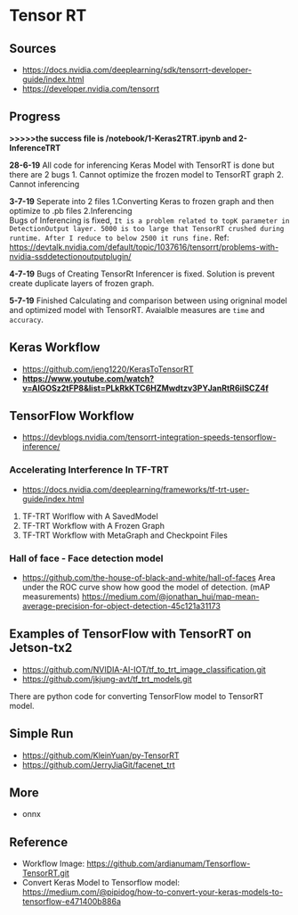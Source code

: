 # Tensor RT
## Sources
- https://docs.nvidia.com/deeplearning/sdk/tensorrt-developer-guide/index.html
- https://developer.nvidia.com/tensorrt

## Progress
**>>>>>the success file is /notebook/1-Keras2TRT.ipynb and 2-InferenceTRT**<br>

**28-6-19** All code for inferencing Keras Model with TensorRT is done but there are 2 bugs
	1. Cannot optimize the frozen model to TensorRT graph
	2. Cannot inferencing

**3-7-19** Seperate into 2 files 
	1.Converting Keras to frozen graph and then optimize to .pb files
	2.Inferencing<br>
	Bugs of Inferencing is fixed, `It is a problem related to topK parameter in DetectionOutput layer. 5000 is too large that TensorRT crushed during runtime. After I reduce to below 2500 it runs fine.` Ref: https://devtalk.nvidia.com/default/topic/1037616/tensorrt/problems-with-nvidia-ssddetectionoutputplugin/

**4-7-19** Bugs of Creating TensorRt Inferencer is fixed. Solution is prevent create duplicate layers of frozen graph. 

**5-7-19** Finished Calculating and comparison between using origninal model and optimized model with TensorRT. Avaialble measures are `time` and `accuracy`.

## Keras Workflow
- https://github.com/jeng1220/KerasToTensorRT
- **https://www.youtube.com/watch?v=AIGOSz2tFP8&list=PLkRkKTC6HZMwdtzv3PYJanRtR6ilSCZ4f**

## TensorFlow Workflow
- https://devblogs.nvidia.com/tensorrt-integration-speeds-tensorflow-inference/

### Accelerating Interference In TF-TRT
- https://docs.nvidia.com/deeplearning/frameworks/tf-trt-user-guide/index.html

1. TF-TRT Worlflow with A SavedModel
2. TF-TRT Workflow with A Frozen Graph
3. TF-TRT Workflow with MetaGraph and Checkpoint Files

### Hall of face - Face detection model
- https://github.com/the-house-of-black-and-white/hall-of-faces
Area under the ROC curve show how good the model of detection.
(mAP measurements) https://medium.com/@jonathan_hui/map-mean-average-precision-for-object-detection-45c121a31173

## Examples of TensorFlow with TensorRT on Jetson-tx2
- https://github.com/NVIDIA-AI-IOT/tf_to_trt_image_classification.git
- https://github.com/jkjung-avt/tf_trt_models.git

There are python code for converting TensorFlow model to TensorRT model. 

## Simple Run
- https://github.com/KleinYuan/py-TensorRT
- https://github.com/JerryJiaGit/facenet_trt

## More
- onnx

## Reference
- Workflow Image: https://github.com/ardianumam/Tensorflow-TensorRT.git
- Convert Keras Model to Tensorflow model: https://medium.com/@pipidog/how-to-convert-your-keras-models-to-tensorflow-e471400b886a
